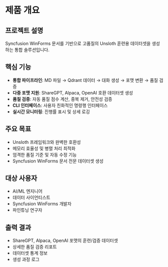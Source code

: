 # 제품 개요

## 프로젝트 설명
Syncfusion WinForms 문서를 기반으로 고품질의 Unsloth 훈련용 데이터셋을 생성하는 통합 솔루션입니다.

## 핵심 기능
- **통합 파이프라인**: MD 파일 → Qdrant 데이터 → 대화 생성 → 포맷 변환 → 품질 검증
- **다중 포맷 지원**: ShareGPT, Alpaca, OpenAI 호환 데이터셋 생성
- **품질 검증**: 자동 품질 점수 계산, 중복 제거, 안전성 검증
- **CLI 인터페이스**: 사용자 친화적인 명령행 인터페이스
- **실시간 모니터링**: 진행률 표시 및 상세 로깅

## 주요 목표
- Unsloth 프레임워크와 완벽한 호환성
- 메모리 효율성 및 병렬 처리 최적화
- 엄격한 품질 기준 및 자동 수정 기능
- Syncfusion WinForms 문서 전문 데이터셋 생성

## 대상 사용자
- AI/ML 엔지니어
- 데이터 사이언티스트
- Syncfusion WinForms 개발자
- 파인튜닝 연구자

## 출력 결과
- ShareGPT, Alpaca, OpenAI 포맷의 훈련/검증 데이터셋
- 상세한 품질 검증 리포트
- 데이터셋 통계 정보
- 생성 과정 로그